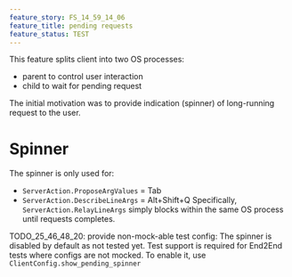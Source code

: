 ```yaml
---
feature_story: FS_14_59_14_06
feature_title: pending requests
feature_status: TEST
---
```


This feature splits client into two OS processes:
*   parent to control user interaction
*   child to wait for pending request

The initial motivation was to provide indication (spinner) of long-running request to the user.

# Spinner

The spinner is only used for:
*   `ServerAction.ProposeArgValues` = Tab
*   `ServerAction.DescribeLineArgs` = Alt+Shift+Q
Specifically, `ServerAction.RelayLineArgs` simply blocks within the same OS process until requests completes.

TODO_25_46_48_20: provide non-mock-able test config:
                  The spinner is disabled by default as not tested yet.
                  Test support is required for End2End tests where configs are not mocked.
                  To enable it, use  `ClientConfig.show_pending_spinner`
